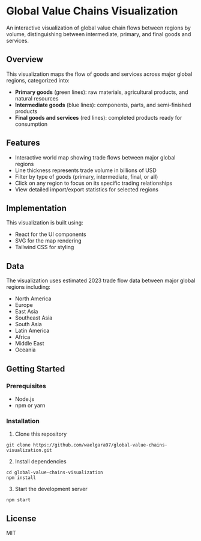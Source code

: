 # Global Value Chains Visualization

An interactive visualization of global value chain flows between regions by volume, distinguishing between intermediate, primary, and final goods and services.

## Overview

This visualization maps the flow of goods and services across major global regions, categorized into:

- **Primary goods** (green lines): raw materials, agricultural products, and natural resources
- **Intermediate goods** (blue lines): components, parts, and semi-finished products
- **Final goods and services** (red lines): completed products ready for consumption

## Features

- Interactive world map showing trade flows between major global regions
- Line thickness represents trade volume in billions of USD
- Filter by type of goods (primary, intermediate, final, or all)
- Click on any region to focus on its specific trading relationships
- View detailed import/export statistics for selected regions

## Implementation

This visualization is built using:
- React for the UI components
- SVG for the map rendering
- Tailwind CSS for styling

## Data

The visualization uses estimated 2023 trade flow data between major global regions including:
- North America
- Europe
- East Asia
- Southeast Asia
- South Asia
- Latin America
- Africa
- Middle East
- Oceania

## Getting Started

### Prerequisites

- Node.js
- npm or yarn

### Installation

1. Clone this repository
```
git clone https://github.com/waelgara97/global-value-chains-visualization.git
```

2. Install dependencies
```
cd global-value-chains-visualization
npm install
```

3. Start the development server
```
npm start
```

## License

MIT